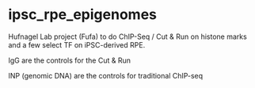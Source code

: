 # ipsc_rpe_epigenomes

Hufnagel Lab project (Fufa) to do ChIP-Seq / Cut & Run on histone marks and a few select TF on iPSC-derived RPE.

IgG are the controls for the Cut & Run

INP (genomic DNA) are the controls for traditional ChIP-seq

